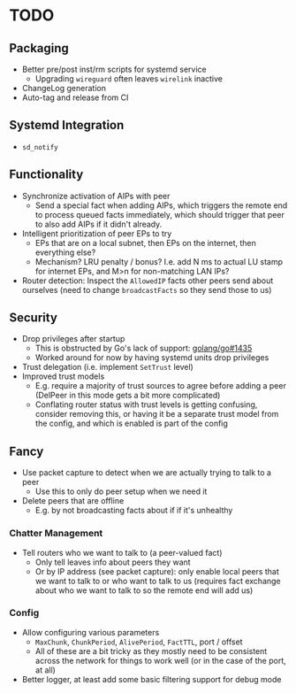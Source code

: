 # TODO

## Packaging

* Better pre/post inst/rm scripts for systemd service
  * Upgrading `wireguard` often leaves `wirelink` inactive
* ChangeLog generation
* Auto-tag and release from CI

## Systemd Integration

* `sd_notify`

## Functionality

* Synchronize activation of AIPs with peer
  * Send a special fact when adding AIPs, which triggers the remote end to
    process queued facts immediately, which should trigger that peer to also
    add AIPs if it didn't already.
* Intelligent prioritization of peer EPs to try
  * EPs that are on a local subnet, then EPs on the internet, then
    everything else?
  * Mechanism? LRU penalty / bonus? I.e. add N ms to actual LU stamp for
    internet EPs, and M>n for non-matching LAN IPs?
* Router detection: Inspect the `AllowedIP` facts other peers send about
  ourselves (need to change `broadcastFacts` so they send those to us)

## Security

* Drop privileges after startup
  * This is obstructed by Go's lack of support:
    [golang/go#1435](https://github.com/golang/go/issues/1435)
  * Worked around for now by having systemd units drop privileges
* Trust delegation (i.e. implement `SetTrust` level)
* Improved trust models
  * E.g. require a majority of trust sources to agree before adding a peer
    (DelPeer in this mode gets a bit more complicated)
  * Conflating router status with trust levels is getting confusing, consider
    removing this, or having it be a separate trust model from the config,
    and which is enabled is part of the config

## Fancy

* Use packet capture to detect when we are actually trying to talk to a peer
  * Use this to only do peer setup when we need it
* Delete peers that are offline
  * E.g. by not broadcasting facts about if if it's unhealthy

### Chatter Management

* Tell routers who we want to talk to (a peer-valued fact)
  * Only tell leaves info about peers they want
  * Or by IP address (see packet capture): only enable local peers that we
    want to talk to or who want to talk to us (requires fact exchange about
    who we want to talk to so the remote end will add us)

### Config

* Allow configuring various parameters
  * `MaxChunk`, `ChunkPeriod`, `AlivePeriod`, `FactTTL`, port / offset
  * All of these are a bit tricky as they mostly need to be consistent
    across the network for things to work well (or in the case of the port,
    at all)
* Better logger, at least add some basic filtering support for debug mode
